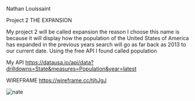 
Nathan Louissaint 

Project 2  THE EXPANSION

My project 2 will be called expansion the reason I choose this name is because it will display how the population of the United States of America has expanded in the previous years search will go as far back as 2013 to our current date.  Using the free API I found called population 

My API 
https://datausa.io/api/data?drilldowns=State&measures=Population&year=latest

WIREFRAME
https://wireframe.cc/tjhJgJ

<img src ="https://scontent-atl3-1.xx.fbcdn.net/v/t39.30808-6/314506237_3265549413704210_7358429111405368_n.jpg?_nc_cat=105&ccb=1-7&_nc_sid=730e14&_nc_ohc=KUg2ywoxtAYAX92OIdU&_nc_ht=scontent-atl3-1.xx&oh=00_AfA7WU8OPlU31YcUGD0ixEUUkc0a4lXXSnqNiqD45wbIqw&oe=6370C45C" alt="nate">
